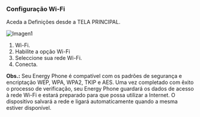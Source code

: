 ### Configuração Wi-Fi

Aceda a Definições desde a TELA PRINCIPAL.

![Imagen1](http://static.energysistem.com/images/manuals/39594/542d115373d9b.jpg)

1. Wi-Fi.
2. Habilite a opção Wi-Fi
3. Seleccione sua rede Wi-Fi.
4. Conecta.

**Obs.:** Seu Energy Phone é compatível com os padrões de segurança e encriptação WEP, WPA, WPA2, TKIP e AES. Uma vez completado com êxito o processo de verificação, seu Energy Phone guardará os dados de acesso à rede Wi-Fi e estará preparado para que possa utilizar a Internet. O dispositivo salvará a rede e ligará automaticamente quando a mesma estiver disponível.
